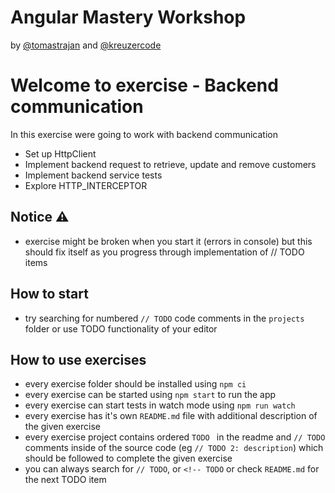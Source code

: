 # Angular Mastery Workshop

by [@tomastrajan](https://twitter.com/tomastrajan) and [@kreuzercode](https://twitter.com/kreuzercode)

# Welcome to exercise - Backend communication

In this exercise were going to work with backend communication

- Set up HttpClient
- Implement backend request to retrieve, update and remove customers
- Implement backend service tests
- Explore HTTP_INTERCEPTOR


## Notice ⚠️

- exercise might be broken when you start it (errors in console) but this should fix itself as you progress through implementation of // TODO items


## How to start

- try searching for numbered `// TODO` code comments in the `projects` folder or use TODO functionality of your editor 


## How to use exercises

- every exercise folder should be installed using `npm ci`
- every exercise can be started using `npm start` to run the app
- every exercise can start tests in watch mode using `npm run watch`
- every exercise has it's own `README.md` file with additional description of the given exercise
- every exercise project contains ordered `TODO ` in the readme and `// TODO` comments inside of the source code (eg `// TODO 2: description`) which should be followed to complete the given exercise
- you can always search for `// TODO`, or `<!-- TODO` or check `README.md` for the next TODO item
